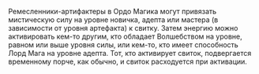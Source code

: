 Ремесленники-артифактеры в Ордо Магика могут привязать мистическую силу на уровне новичка, адепта или мастера (в зависимости от уровня артефакта) к свитку. Затем энергию можно активировать кем-то другим, кто обладает Волшебством на уровне, равном или выше уровня силы, или кем-то, кто имеет способность Лорд Мага на уровне адепта. Тот, кто активирует свиток, подвергается временному порче, как обычно, и свиток расходуется при активации.